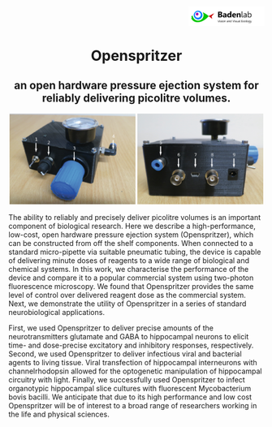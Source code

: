 <p align="right"><img src="https://github.com/BadenLab/Zebrafish-visual-space-model/blob/master/Images/Logo.png" width="150"/>
<h1 align="center">Openspritzer
</h1><p align="center">
<h2 align="center">an open hardware pressure ejection system for reliably delivering picolitre volumes.
</h2><p align="center">
<img src="https://github.com/BadenLab/Openspritzer/blob/master/Images/Cover%20Picture.png" width="500"/>
</p>


The ability to reliably and precisely deliver picolitre volumes is an important component of biological
research. Here we describe a high-performance, low-cost, open hardware pressure ejection system
(Openspritzer), which can be constructed from off the shelf components.
When connected to a standard micro-pipette via suitable pneumatic tubing, the device is capable of
delivering minute doses of reagents to a wide range of biological and chemical systems. In this work,
we characterise the performance of the device and compare it to a popular commercial system using two-photon
fluorescence microscopy. We found that Openspritzer provides the same level of control over
delivered reagent dose as the commercial system. Next, we demonstrate the utility of Openspritzer in
a series of standard neurobiological applications.



First, we used Openspritzer to deliver precise
amounts of the neurotransmitters glutamate and GABA to hippocampal neurons to elicit time- and
dose-precise excitatory and inhibitory responses, respectively. Second, we used Openspritzer to
deliver infectious viral and bacterial agents to living tissue. Viral transfection of hippocampal
interneurons with channelrhodopsin allowed for the optogenetic manipulation of hippocampal
circuitry with light. Finally, we successfully used Openspritzer to infect organotypic hippocampal
slice cultures with fluorescent Mycobacterium bovis bacilli. We anticipate that due to its high
performance and low cost Openspritzer will be of interest to a broad range of researchers working in
the life and physical sciences.
